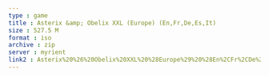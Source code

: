 ```yaml
---
type : game
title : Asterix &amp; Obelix XXL (Europe) (En,Fr,De,Es,It)
size : 527.5 M
format : iso
archive : zip
server : myrient
link2 : Asterix%20%26%20Obelix%20XXL%20%28Europe%29%20%28En%2CFr%2CDe%2CEs%2CIt%29
---
```

